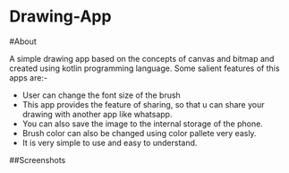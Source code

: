 # Drawing-App

#About 

A simple drawing app based on the concepts of canvas and bitmap and created using kotlin programming language. Some salient features of this apps are:-

* User can change the font size of the brush
* This app provides the feature of sharing, so that u can share your drawing with another app like whatsapp.
* You can also save the image to the internal storage of the phone.
* Brush color can also be changed using color pallete very easly.
* It is very simple to use and easy to understand.

##Screenshots


